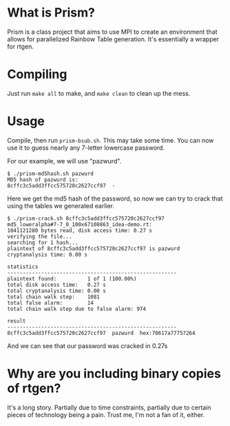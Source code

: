 # What is Prism?
Prism is a class project that aims to use MPI to create an environment that allows for parallelized Rainbow Table generation. It's essentially a wrapper for rtgen.

# Compiling
Just run `make all` to make, and `make clean` to clean up the mess.

# Usage
Compile, then run `prism-bsub.sh`. This may take some time. You can now use it to guess nearly any 7-letter lowercase password.

For our example, we will use "pazwurd".

```
$ ./prism-md5hash.sh pazwurd
MD5 hash of pazwurd is:
8cffc3c5add3ffcc575720c2627ccf97  -
```
Here we get the md5 hash of the password, so now we can try to crack that using the tables we generated earlier.
```
$ ./prism-crack.sh 8cffc3c5add3ffcc575720c2627ccf97
md5_loweralpha#7-7_0_100x67108863_idea-demo.rt:
1041121280 bytes read, disk access time: 0.27 s
verifying the file...
searching for 1 hash...
plaintext of 8cffc3c5add3ffcc575720c2627ccf97 is pazwurd
cryptanalysis time: 0.00 s

statistics
-------------------------------------------------------
plaintext found:          1 of 1 (100.00%)
total disk access time:   0.27 s
total cryptanalysis time: 0.00 s
total chain walk step:    1081
total false alarm:        14
total chain walk step due to false alarm: 974

result
-------------------------------------------------------
8cffc3c5add3ffcc575720c2627ccf97  pazwurd  hex:70617a77757264
```
And we can see that our password was cracked in 0.27s

# Why are you including binary copies of rtgen?
It's a long story. Partially due to time constraints, partially due to certain pieces of technology being a pain. Trust me, I'm not a fan of it, either.